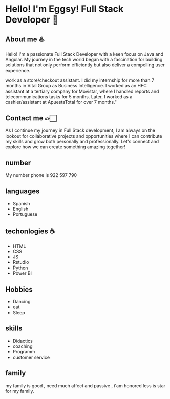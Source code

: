 # Hello! I'm Eggsy! Full Stack Developer 👋

## About me ♨️
Hello! I'm a passionate Full Stack Developer with a keen focus on Java and Angular. My journey in the tech world began with a fascination for building solutions that not only perform efficiently but also deliver a compelling user experience.

work as a store/checkout assistant.
I did my internship for more than 7 months in Vital Group as Business Intelligence.
I worked as an HFC assistant at a tertiary company for Movistar, where I handled reports and telecommunications tasks for 5 months. Later, I worked as a cashier/assistant at ApuestaTotal for over 7 months."



## Contact me 👉🏻
As I continue my journey in Full Stack development, I am always on the lookout for collaborative projects and opportunities where I can contribute my skills and grow both personally and professionally. Let's connect and explore how we can create something amazing together!


## number
My number phone is 922 597 790

## languages

- Spanish
- English
- Portuguese



## techonlogies ☕️
- HTML
- CSS
- JS
- Rstudio
- Python
- Power BI



## Hobbies 

- Dancing
- eat
- Sleep

## skills

- Didactics
- coaching
- Programm
- customer service


## family

my family is good , need much affect and passive , i'am honored less is star for my family.
